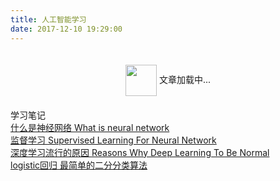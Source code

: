 ```yaml
---
title: 人工智能学习
date: 2017-12-10 19:29:00
---
```


<script type="text/javascript" src="https://fs.andylistudio.com/blog/static/scripts/loadListCss.js" defer="defer"></script>

<div class="loading" style="text-align: center; padding: 20px 0;">
  <img src="https://fs.andylistudio.com/1542790509399.gif" style="width: 50px; display: inline-block; vertical-align: middle;" /> 文章加载中...
</div>
<div class="container 2017">
  <div class="header"><i class="icon-bookmark"></i>学习笔记</div>
  <div class="content">
    <div class="link-item">
      <a href="posts/what_is_neural_network.html" target="_blank">
        <span class="title">什么是神经网络</span>
        <span class="des">What is neural network</span>
      </a>
    </div>
    <div class="link-item">
      <a href="posts/supervised-learning-for-neural-network.html" target="_blank">
        <span class="title">监督学习</span>
        <span class="des">Supervised Learning For Neural Network</span>
      </a>
    </div>
    <div class="link-item">
      <a href="posts/reasons_why_deep_learning_to_be_normal.html" target="_blank">
        <span class="title">深度学习流行的原因</span>
        <span class="des">Reasons Why Deep Learning To Be Normal</span>
      </a>
    </div>
    <div class="link-item">
      <a href="posts/logistic.html" target="_blank">
        <span class="title">logistic回归</span>
        <span class="des">最简单的二分分类算法</span>
      </a>
    </div>
  </div>
</div>
